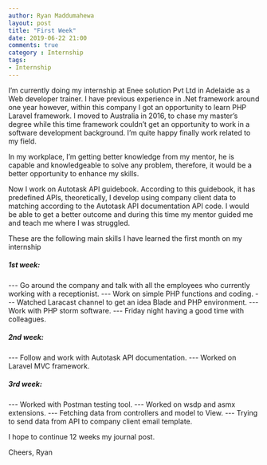 ```yaml
---
author: Ryan Maddumahewa
layout: post
title: "First Week"
date: 2019-06-22 21:00
comments: true
category : Internship
tags:
- Internship
---
```


I’m currently doing my internship at Enee solution Pvt Ltd in Adelaide as a Web developer trainer. I have previous experience in .Net framework around one year however, within this company I got an opportunity to learn PHP Laravel framework. I moved to Australia in 2016, to chase my master’s degree while this time framework couldn’t get an opportunity to work in a software development background. I’m quite happy finally work related to my field.

In my workplace, I’m getting better knowledge from my mentor, he is capable and knowledgeable to solve any problem, therefore, it would be a better opportunity to enhance my skills.

Now I work on Autotask API guidebook. According to this guidebook, it has predefined APIs, theoretically, I develop using company client data to matching according to the Autotask API documentation API code. I would be able to get a better outcome and during this time my mentor guided me and teach me where I was struggled.

These are the following main skills I have learned the first month on my internship

##### 1st week: 

--- Go around the company and talk with all the employees who currently working with a receptionist.
--- Work on simple PHP functions and coding.
--- Watched Laracast channel to get an idea Blade and PHP environment.
--- Work with PHP storm software.
--- Friday night having a good time with colleagues.


##### 2nd week: 

--- Follow and work with Autotask API documentation.
--- Worked on Laravel MVC framework.



##### 3rd week: 


--- Worked with Postman testing tool.
--- Worked on wsdp and asmx extensions.
--- Fetching data from controllers and model to View.
--- Trying to send data from API to company client email template.

I hope to continue 12 weeks my journal post. 

Cheers,
Ryan
